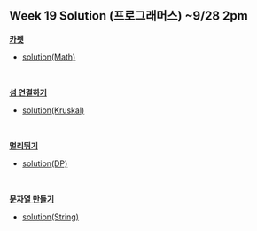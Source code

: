 ## Week 19 Solution (프로그래머스) ~9/28 2pm

[**카펫**](https://programmers.co.kr/learn/courses/30/lessons/42842)

* [solution(Math)](https://github.com/BBBOMi/Algorithms-New/blob/master/week19/Main_42842.java)

  

<br/>



[**섬 연결하기**](https://programmers.co.kr/learn/courses/30/lessons/42861)

* [solution(Kruskal)](https://github.com/BBBOMi/Algorithms-New/blob/master/week19/P42861.java)



<br/>



[**멀리뛰기**](https://programmers.co.kr/learn/courses/30/lessons/12914)

* [solution(DP)](https://github.com/BBBOMi/Algorithms-New/blob/master/week19/P12914.java)



<br/>



[**문자열 만들기**](https://programmers.co.kr/learn/courses/30/lessons/12951)

* [solution(String)](https://github.com/BBBOMi/Algorithms-New/blob/master/week19/P12951.java)